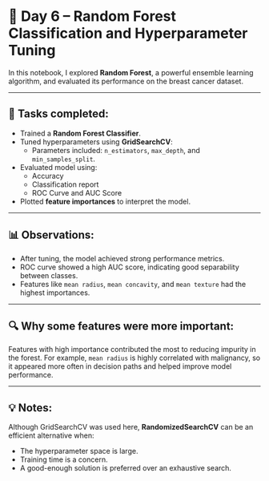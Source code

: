 # 📅 Day 6 – Random Forest Classification and Hyperparameter Tuning

In this notebook, I explored **Random Forest**, a powerful ensemble learning algorithm, and evaluated its performance on the breast cancer dataset.

---

## 🔧 Tasks completed:
- Trained a **Random Forest Classifier**.
- Tuned hyperparameters using **GridSearchCV**:
  - Parameters included: `n_estimators`, `max_depth`, and `min_samples_split`.
- Evaluated model using:
  - Accuracy
  - Classification report
  - ROC Curve and AUC Score
- Plotted **feature importances** to interpret the model.

---

## 📊 Observations:
- After tuning, the model achieved strong performance metrics.
- ROC curve showed a high AUC score, indicating good separability between classes.
- Features like `mean radius`, `mean concavity`, and `mean texture` had the highest importances.

---

## 🔍 Why some features were more important:
Features with high importance contributed the most to reducing impurity in the forest. For example, `mean radius` is highly correlated with malignancy, so it appeared more often in decision paths and helped improve model performance.

---

## 💡 Notes:
Although GridSearchCV was used here, **RandomizedSearchCV** can be an efficient alternative when:
- The hyperparameter space is large.
- Training time is a concern.
- A good-enough solution is preferred over an exhaustive search.
